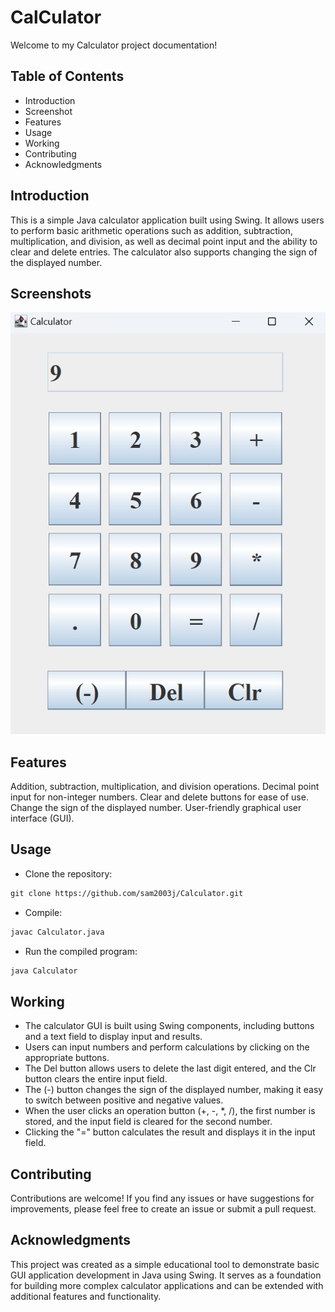 # CalCulator
Welcome to my Calculator project documentation!

## Table of Contents

- Introduction
- Screenshot
- Features
- Usage
- Working
- Contributing
- Acknowledgments


## Introduction
This is a simple Java calculator application built using Swing. It allows users to perform basic arithmetic operations such as addition, subtraction, multiplication, and division, as well as decimal point input and the ability to clear and delete entries. The calculator also supports changing the sign of the displayed number.

## Screenshots

![Screenshot](https://github.com/sam2003j/Calculator/blob/main/Calculator.png)


## Features
Addition, subtraction, multiplication, and division operations.
Decimal point input for non-integer numbers.
Clear and delete buttons for ease of use.
Change the sign of the displayed number.
User-friendly graphical user interface (GUI).


## Usage
- Clone the repository:
```markdown
git clone https://github.com/sam2003j/Calculator.git
```
- Compile: 
```markdown
javac Calculator.java
```
- Run the compiled program:
```markdown
java Calculator
```

## Working
- The calculator GUI is built using Swing components, including buttons and a text field to display input and results.
- Users can input numbers and perform calculations by clicking on the appropriate buttons.
- The Del button allows users to delete the last digit entered, and the Clr button clears the entire input field.
- The (-) button changes the sign of the displayed number, making it easy to switch between positive and negative values.
- When the user clicks an operation button (+, -, *, /), the first number is stored, and the input field is cleared for the second number.
- Clicking the "=" button calculates the result and displays it in the input field.

## Contributing
Contributions are welcome! If you find any issues or have suggestions for improvements, please feel free to create an issue or submit a pull request.

## Acknowledgments
This project was created as a simple educational tool to demonstrate basic GUI application development in Java using Swing. It serves as a foundation for building more complex calculator applications and can be extended with additional features and functionality.
